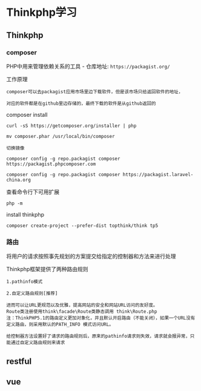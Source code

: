 # Thinkphp学习

## Thinkphp

### composer

PHP中用来管理依赖关系的工具 - 仓库地址: `https://packagist.org/`

工作原理

    composer可以去packagist应用市场里边下载软件，但是该市场只给返回软件的地址，

    对应的软件都是在github里边存储的，最终下载的软件是从github返回的

composer install

    curl -sS https://getcomposer.org/installer | php

    mv composer.phar /usr/local/bin/composer

    切换镜像

    composer config -g repo.packagist composer https://packagist.phpcomposer.com

    composer config -g repo.packagist composer https://packagist.laravel-china.org

查看命令行下可用扩展

    php -m

install thinkphp

    composer create-project --prefer-dist topthink/think tp5

### 路由

将用户的请求按照事先规划的方案提交给指定的控制器和方法来进行处理

Thinkphp框架提供了两种路由规则

    1.pathinfo模式

    2.自定义路由规则[推荐]

    进而可以让URL更规范以及优雅，提高网站的安全和网站URL访问的友好度。
    Route类注册使用think\facade\Route类静态调用 think\Route.php
    注：ThinkPHP5.1的路由定义更加对象化，并且默认开启路由（不能关闭），如果一个URL没有定义路由，则采用默认的PATH_INFO 模式访问URL。

	给控制器方法设置好了请求的路由规则后，原来的pathinfo请求则失效，请求就会报异常，只能通过自定义路由规则来请求
## restful

## vue
